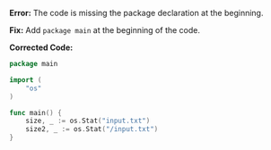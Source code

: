 **Error:** The code is missing the package declaration at the beginning.

**Fix:** Add `package main` at the beginning of the code.

**Corrected Code:**

```go
package main

import (
	"os"
)

func main() {
	size, _ := os.Stat("input.txt")
	size2, _ := os.Stat("/input.txt")
}
```
